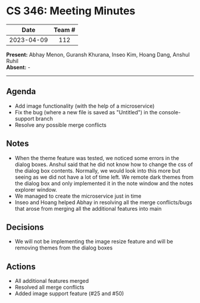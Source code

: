 # CS 346: Meeting Minutes

|    Date    | Team # |
|:----------:| :----: |
| 2023-04-09 |  112   |

**Present:** Abhay Menon, Guransh Khurana, Inseo Kim, Hoang Dang, Anshul Ruhil
<br/>
**Absent:** -

---

## Agenda
- Add image functionality (with the help of a microservice)
- Fix the bug (where a new file is saved as "Untitled") in the console-support branch
- Resolve any possible merge conflicts

## Notes
- When the theme feature was tested, we noticed some errors in the dialog boxes. Anshul said that he did not know how to change the css of the dialog box contents. 
 Normally, we would look into this more but seeing as we did not have a lot of time left. We remote dark themes from the dialog box and only implemented it in the note 
 window and the notes explorer window.
- We managed to create the microservice just in time
- Inseo and Hoang helped Abhay in resolving all the merge conflicts/bugs that arose from merging all the additional features into main

## Decisions
- We will not be implementing the image resize feature and will be removing themes from the dialog boxes

## Actions
- All additional features merged
- Resolved all merge conflicts
- Added image support feature (#25 and #50)